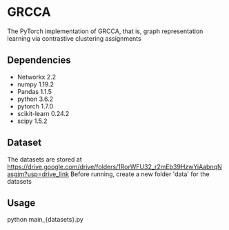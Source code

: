 # GRCCA

The PyTorch implementation of GRCCA, that is, graph representation learning via contrastive clustering assignments

## Dependencies

- Networkx 2.2
- numpy 1.19.2
- Pandas 1.1.5
- python 3.6.2
- pytorch 1.7.0 
- scikit-learn 0.24.2
- scipy 1.5.2

## Dataset

The datasets are stored at https://drive.google.com/drive/folders/1RorWFU32_r2mEb39HzwYiAabnqNasgjm?usp=drive_link
Before running, create a new folder 'data' for the datasets

## Usage

python main_{datasets}.py


